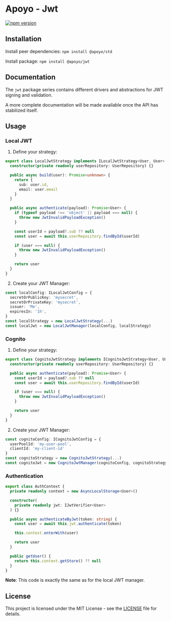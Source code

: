 # Apoyo - Jwt

[![npm version](https://badgen.net/npm/v/@apoyo/jwt)](https://www.npmjs.com/package/@apoyo/jwt)

## Installation

Install peer dependencies:
`npm install @apoyo/std`

Install package:
`npm install @apoyo/jwt`

## Documentation

The `jwt` package series contains different drivers and abstractions for JWT signing and validation.

A more complete documentation will be made available once the API has stabilized itself.

## Usage

### Local JWT

1. Define your strategy:

```ts
export class LocalJwtStrategy implements ILocalJwtStrategy<User, User> {
  constructor(private readonly userRepository: UserRepository) {}

  public async build(user): Promise<unknown> {
    return {
      sub: user.id,
      email: user.email
    }
  }

  public async authenticate(payload): Promise<User> {
    if (typeof payload !== 'object' || payload === null) {
      throw new JwtInvalidPayloadException()
    }

    const userId = payload?.sub ?? null
    const user = await this.userRepository.findById(userId)

    if (user === null) {
      throw new JwtInvalidPayloadException()
    }

    return user
  }
}
```

2. Create your JWT Manager:

```ts
const localConfig: ILocalJwtConfig = {
  secretOrPublicKey: 'mysecret',
  secretOrPrivateKey: 'mysecret',
  issuer: 'Me',
  expiresIn: '1h',
}
const localStrategy = new LocalJwtStrategy(...)
const localJwt = new LocalJwtManager(localConfig, localStrategy)
```

### Cognito

1. Define your strategy:

```ts
export class CognitoJwtStrategy implements ICognitoJwtStrategy<User, User> {
  constructor(private readonly userRepository: UserRepository) {}

  public async authenticate(payload): Promise<User> {
    const userId = payload?.sub ?? null
    const user = await this.userRepository.findById(userId)

    if (user === null) {
      throw new JwtInvalidPayloadException()
    }

    return user
  }
}
```

2. Create your JWT Manager:

```ts
const cognitoConfig: ICognitoJwtConfig = {
  userPoolId: 'my-user-pool',
  clientId: 'my-client-id'
}
const cognitoStrategy = new CognitoJwtStrategy(...)
const cognitoJwt = new CognitoJwtManager(cognitoConfig, cognitoStrategy)
```

### Authentication

```ts
export class AuthContext {
  private readonly context = new AsyncLocalStorage<User>()

  constructor(
    private readonly jwt: IJwtVerifier<User>
  ) {}

  public async authenticateByJwt(token: string) {
    const user = await this.jwt.authenticate(token)

    this.context.enterWith(user)

    return user
  }

  public getUser() {
    return this.context.getStore() ?? null
  }
}
```

**Note**: This code is exactly the same as for the local JWT manager.

## License

This project is licensed under the MIT License - see the [LICENSE](LICENSE) file for details.
